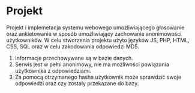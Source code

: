 # Projekt

Projekt i implemetacja systemu webowego umożliwiającego głosowanie oraz ankietowanie
w sposób umożliwiający zachowanie anonimowości użytkowników. W celu stworzenia projektu użyto języków JS, PHP, HTML, CSS, SQL oraz w celu zakodowania odpowiedzi MD5.
1. Informacje przechowywane są w bazie danych.
2. Serwis jest w pełni anonimowy, nie ma możliwości powiązania użytkownika z odpowiedziami.
3. Za pomocą otrzymanego hasha użytkownik może sprawdzić swoje odpowiedzi oraz czy zostały przekazane do bazy.

